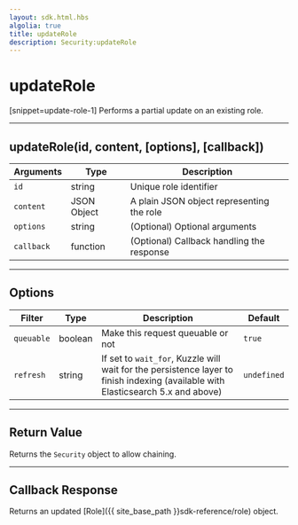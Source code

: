 ```yaml
---
layout: sdk.html.hbs
algolia: true
title: updateRole
description: Security:updateRole
---
```

  

# updateRole

[snippet=update-role-1]
Performs a partial update on an existing role.

---

## updateRole(id, content, [options], [callback])

| Arguments | Type | Description |
|---------------|---------|----------------------------------------|
| ``id`` | string | Unique role identifier |
| ``content`` | JSON Object | A plain JSON object representing the role |
| ``options`` | string | (Optional) Optional arguments |
| ``callback`` | function | (Optional) Callback handling the response |

---

## Options

| Filter | Type | Description | Default |
|---------------|---------|----------------------------------------|---------|
| ``queuable`` | boolean | Make this request queuable or not  | ``true`` |
| ``refresh`` | string | If set to ``wait_for``, Kuzzle will wait for the persistence layer to finish indexing (available with Elasticsearch 5.x and above) | ``undefined`` |

---

## Return Value

Returns the `Security` object to allow chaining.

---

## Callback Response

Returns an updated [Role]({{ site_base_path }}sdk-reference/role) object.
